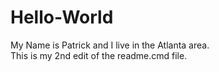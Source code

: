 # Hello-World
My Name is Patrick and I live in the Atlanta area.  
This is my 2nd edit of the readme.cmd file.
